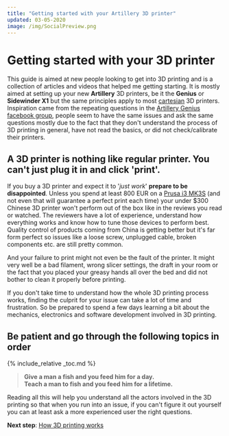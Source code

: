 ```yaml
---
title: "Getting started with your Artillery 3D printer"
updated: 03-05-2020
image: /img/SocialPreview.png
---
```

# Getting started with your 3D printer

This guide is aimed at new people looking to get into 3D printing and is a collection of articles and videos that helped me getting starting. It is mostly aimed at setting up your new **Artillery** 3D printers, be it the **Genius** or **Sidewinder X1** but the same principles apply to most [cartesian](https://en.wikipedia.org/wiki/Cartesian_coordinate_robot) 3D printers. Inspiration came from the repeating questions in the [Artillery Genius facebook group](https://www.facebook.com/groups/artillerygenius/), people seem to have the same issues and ask the same questions mostly due to the fact that they don't understand the process of 3D printing in general, have not read the basics, or did not check/calibrate their printers. 

## A 3D printer is nothing like regular printer. You can't just plug it in and click 'print'. 

If you buy a 3D printer and expect it to '*just work*' **prepare to be disappointed**. Unless you spend at least 800 EUR on a [Prusa i3 MK3S](https://shop.prusa3d.com/en/3d-printers/180-original-prusa-i3-mk3-kit.html) (and not even that will guarantee a perfect print each time) your under $300 Chinese 3D printer won't perform out of the box like in the reviews you read or watched. The reviewers have a lot of experience, understand how everything works and know how to tune those devices to perform best. Quality control of products coming from China is getting better but it's far form perfect so issues like a loose screw, unplugged cable, broken components etc. are still pretty common. 

And your failure to print might not even be the fault of the printer. It might very well be a bad filament, wrong slicer settings, the draft in your room or the fact that you placed your greasy hands all over the bed and did not bother to clean it properly before printing.

If you don't take time to understand how the whole 3D printing process works, finding the culprit for your issue can take a lot of time and frustration. So be prepared to spend a few days learning a bit about the mechanics, electronics and software development involved in 3D printing. 

## Be patient and go through the following topics in order
{% include_relative _toc.md %}

> **Give a man a fish and you feed him for a day.**  
> **Teach a man to fish and you feed him for a lifetime.**

Reading all this will help you understand all the actors involved in the 3D printing so that when you run into an issue, if you can't figure it out yourself you can at least ask a more experienced user the right questions.

**Next step**: [How 3D printing works](understanding-3d-printing)